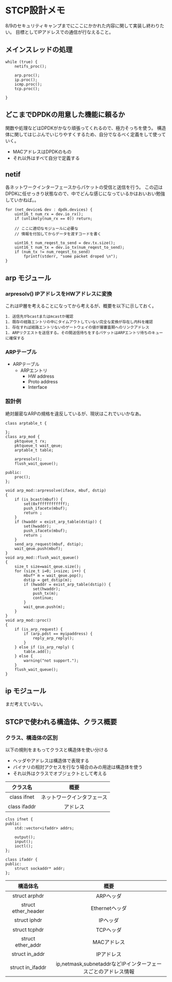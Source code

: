 
# STCP設計メモ

8/9のセキュリティキャンプまでにここにかかれた内容に関して実装し終わりたい。
目標としてIPアドレスでの通信が行なえること。


## メインスレッドの処理

```
while (true) {
	netifs_proc();

	arp.proc();
	ip.proc();
	icmp.proc();
	tcp.proc();

}
```


## どこまでDPDKの用意した機能に頼るか

関数や処理などはDPDKがかなり頑張ってくれるので、極力そっちを使う。
構造体に関してはじぶんでいじりやすくするため、自分でなるべく定義をして使っていく。

 - MACアドレスはDPDKのもの
 - それ以外はすべて自分で定義する


## netif

各ネットワークインターフェースからパケットの受信と送信を行う。
この辺はDPDKに任せっきり状態なので、中でどんな感じになっているかはおいおい勉強していかねば。。

```
for (net_device& dev : dpdk.devices) {
	uint16_t num_rx = dev.io_rx();
	if (unlikely(num_rx == 0)) return;

	// ここに適切なモジュールに必要な
	// 情報を付加してからデータを渡すコードを書く

	uint16_t num_reqest_to_send = dev.tx.size();
	uint16_t num_tx = dev.io_tx(num_reqest_to_send);
	if (num_tx != num_reqest_to_send)
		fprintf(stderr, "some packet droped \n");
}
```

## arp モジュール


### arpresolv() IPアドレスをHWアドレスに変換

これはIP層を考えることになってから考えるが、概要を以下に示しておく。

 	1. 送信先がbcastまたはmcastか確認
 	1. 既存の経路エントリの中にタイムアウトしていない完全な変換が存在し内科を確認
 	1. 存在すれば経路エントリないのゲートウェイの値が層審査期へのリンクアドレス
 	1. ARPリクエストを送信する。その間送信待ちをするパケットはARPエントリ待ちのキューに確保する


### ARPテーブル

 - ARPテーブル
	 - ARPエントリ
		 - HW address
		 - Proto address
		 - Interface


### 設計例

絶対厳密なARPの規格を違反しているが、現状はこれでいいかなあ。

```
class arptable_t {
	
};
class arp_mod {
	pktqueue_t rx;
	pktqueue_t wait_qeue;
	arptable_t table;

	arpresolv();
	flush_wait_queue();

public:
	proc();
};

void arp_mod::arpresolve(iface, mbuf, dstip)
{
	if (is_bcast(mbuf)) {
		set(0xffffffffffff);
		push_ifacetx(mbuf);
		return ;
	}
	if (hwaddr = exist_arp_table(dstip)) {
		set(hwaddr);
		push_ifacetx(mbuf);
		return ;
	}
	send_arp_request(mbuf, dstip);
	wait_qeue.push(mbuf);
}
void arp_mod::flush_wait_queue()
{
	size_t size=wait_qeue.size();
	for (size_t i=0; i<size; i++) {
		mbuf* m = wait_qeue.pop();
		dstip = get_dstip(m);
		if (hwaddr = exist_arp_table(dstip)) {
			set(hwaddr);
			push_tx(m);
			continue;
		}
		wait_qeue.push(m);
	}
}
void arp_mod::proc()
{
	if (is_arp_request) {
		if (arp.pdst == myipaddress) {
			reply_arp_reply();
		}
	} else if (is_arp_reply) {
		table.add();
	} else {
		warning("not support.");
	}
	flush_wait_queue();
}
```



## ip モジュール

まだ考えていない。



## STCPで使われる構造体、クラス概要

### クラス、構造体の区別

以下の規則をまもってクラスと構造体を使い分ける

 - ヘッダやアドレスは構造体で表現する
 - バイナリの相対アクセスを行なう場合のみの用途は構造体を使う
 - それ以外はクラスでオブジェクトとして考える


| クラス名      | 概要                       |
|:-------------:|:--------------------------:|
| class ifnet   | ネットワークインタフェース |
| class ifaddr  | アドレス                   |

```
clss ifnet {
public:
	std::vector<ifaddr> addrs;

	output();
	input();
	ioctl();
};

class ifaddr {
public:
	struct sockaddr* addr;
};
```


| 構造体名            | 概要                                                          |
|:-------------------:|:-------------------------------------------------------------:|
| struct arphdr       | ARPヘッダ                                                     |
| struct ether_header | Ethernetヘッダ                                                |
| struct iphdr        | IPヘッダ                                                      |
| struct tcphdr       | TCPヘッダ                                                     |
| struct ether_addr   | MACアドレス                                                   |
| struct in_addr      | IPアドレス                                                    |
| struct in_ifaddr    | ip,netmask,subnetaddrなどIPインターフェースごとのアドレス情報 |



